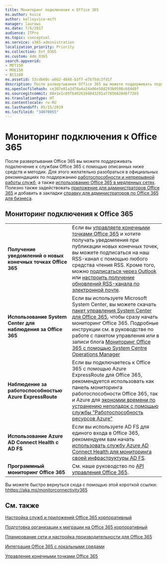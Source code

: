 ```yaml
---
title: Мониторинг подключения к Office 365
ms.author: kvice
author: kelleyvice-msft
manager: laurawi
ms.date: 7/6/2017
audience: ITPro
ms.topic: conceptual
ms.service: o365-administration
localization_priority: Priority
ms.collection: Ent_O365
ms.custom: Adm_O365
search.appverid:
- MET150
- MOE150
- BCS160
ms.assetid: 53cdb60c-a6b2-4848-b3ff-e7b75dc3fd1f
description: После развертывания Office 365 вы можете поддерживать подключение к службам Office 365 с помощью описанных ниже средств и методик. Для этого желательно разобраться в официальных рекомендациях по поддержанию работоспособности и непрерывной работы служб, а также использованию Office 365 в медленных сетях. Полезно также задействовать приложение для администраторов Office 365 и добавить в закладки справку для администраторов по Office 365 для бизнеса.
ms.openlocfilehash: ce307e01a3d7da4a24a06e58d293b9598c684d8f
ms.sourcegitcommit: 08e1e1c09f64926394043291a77856620d6f72b5
ms.translationtype: HT
ms.contentlocale: ru-RU
ms.lasthandoff: 05/15/2019
ms.locfileid: "34070055"
---
```

# <a name="monitor-office-365-connectivity"></a>Мониторинг подключения к Office 365

После развертывания Office 365 вы можете поддерживать подключение к службам Office 365 с помощью описанных ниже средств и методик. Для этого желательно разобраться в официальных рекомендациях по поддержанию [работоспособности и непрерывной работы служб](https://technet.microsoft.com/library/office-365-service-health.aspx), а также [использованию Office 365 в медленных сетях](https://support.office.com/article/fd16c8d2-4799-4c39-8fd7-045f06640166). Полезно также задействовать [приложение для администраторов Office 365](https://blogs.office.com/2015/03/13/administer-on-the-go-with-the-updated-office-365-admin-app/) и добавить в закладки [справку для администраторов по Office 365 для бизнеса](https://support.office.com/article/17d3ff3f-3601-466e-b5a1-482b31cfb791).
  
## <a name="monitoring-office-365-connectivity"></a>Мониторинг подключения к Office 365

|||
|:-----|:-----|
|**Получение уведомлений о новых конечных точках Office 365** <br/> |Если вы [управляете конечными точками Office 365](https://support.office.com/article/99cab9d4-ef59-4207-9f2b-3728eb46bf9a) и хотите получать уведомления при публикации новых конечных точек, вы можете подписаться на наш RSS-канал с помощью любого средства чтения RSS. Кроме того, можно [подписаться через Outlook](https://go.microsoft.com/fwlink/p/?LinkId=532416) или [настроить получение обновлений RSS-канала по электронной почте](https://go.microsoft.com/fwlink/p/?LinkId=532417).  <br/> |
|**Использование System Center для наблюдения за Office 365** <br/> |Если вы используете Microsoft System Center, вы можете скачать [пакет управления System Center для Office 365](https://www.microsoft.com/download/details.aspx?id=43708), чтобы сразу начать мониторинг Office 365. Подробные инструкции см. в руководстве по работе с пакетом управления или в записи блога [Мониторинг Office 365 с помощью System Centre Operations Manager](https://blogs.msdn.com/b/mvpawardprogram/archive/2015/07/08/office365-monitoring-using-system-centre-operations-manager.aspx) <br/> |
|**Наблюдение за работоспособностью Azure ExpressRoute** <br/> |Если вы подключаетесь к Office 365 с помощью Azure ExpressRoute для Office 365, рекомендуется использовать как панель мониторинга работоспособности Office 365, так и Azure для [экономии времени по устранению неполадок с помощью службы "Работоспособность ресурсов Azure"](https://azure.microsoft.com/blog/reduce-troubleshooting-time-with-azure-resource-health/) <br/> |
|**Использование Azure AD Connect Health с AD FS** <br/> |Если вы используете AD FS для единого входа в Office 365, рекомендуем вам начать [использовать службу Azure AD Connect Health для мониторинга своей инфраструктуры AD FS](https://azure.microsoft.com/documentation/articles/active-directory-aadconnect-health-adfs/).  <br/> |
|**Программный мониторинг Office 365** <br/> |См. наше руководство по [API управления Office 365](https://docs.microsoft.com/office/office-365-management-api/office-365-management-apis-overview).  <br/> |

Вы можете быстро вернуться сюда с помощью этой короткой ссылки: [hhttps://aka.ms/monitorconnectivity365](https://aka.ms/monitorconnectivity365)
  
## <a name="see-also"></a>См. также

[Настройка служб и приложений Office 365 корпоративный](configure-services-and-applications.md)
  
[Подготовка организации к миграции на Office 365 корпоративный](get-your-organization-ready-for-office-365.md)
  
[Планирование сети и настройка производительности для Office 365](network-planning-and-performance.md)
  
[Интеграция Office 365 с локальными средами](office-365-integration.md)
  
[Управление конечными точками Office 365](https://support.office.com/article/99cab9d4-ef59-4207-9f2b-3728eb46bf9a)
